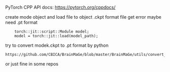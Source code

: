 
PyTorch CPP API docs: https://pytorch.org/cppdocs/



create mode object and load file to object
.ckpt format file get error
maybe need .pt format
```
	torch::jit::script::Module model;
	model = torch::jit::load(model_path);
```


try to convert modek.ckpt to .pt format by python

```
https://github.com/CBICA/BrainMaGe/blob/master/BrainMaGe/utils/convert_ckpt_to_pt.py
```
or just fine in some repos